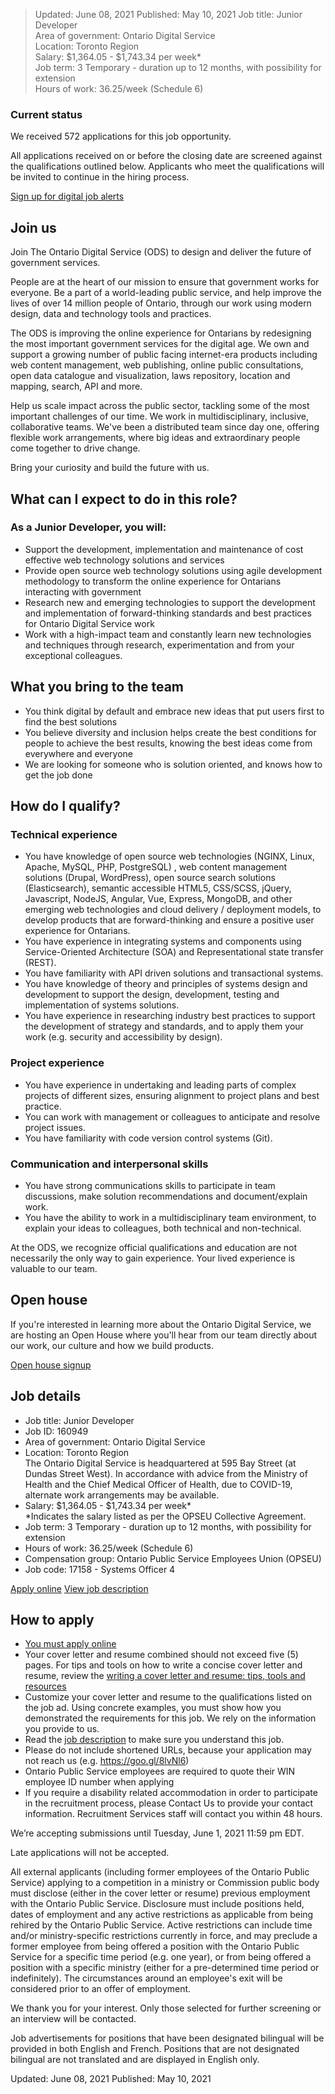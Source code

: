 

>Updated: June 08, 2021
>Published: May 10, 2021
>Job title: Junior Developer    
>Area of government: Ontario Digital Service    
>Location: Toronto Region        
>Salary: $1,364.05 - $1,743.34 per week*        
>Job term: 3 Temporary - duration up to 12 months, with possibility for extension    
>Hours of work: 36.25/week (Schedule 6)    

### Current status
We received 572 applications for this job opportunity.

All applications received on or before the closing date are screened against the qualifications outlined below. Applicants who meet the qualifications will be invited to continue in the hiring process.

[Sign up for digital job alerts](http://eepurl.com/hgN9i9)

## Join us
Join The Ontario Digital Service (ODS) to design and deliver the future of government services.

People are at the heart of our mission to ensure that government works for everyone. Be a part of a world-leading public service, and help improve the lives of over 14 million people of Ontario, through our work using modern design, data and technology tools and practices.

The ODS is improving the online experience for Ontarians by redesigning the most important government services for the digital age. We own and support a growing number of public facing internet-era products including web content management, web publishing, online public consultations, open data catalogue and visualization, laws repository, location and mapping, search, API and more.

Help us scale impact across the public sector, tackling some of the most important challenges of our time. We work in multidisciplinary, inclusive, collaborative teams. We've been a distributed team since day one, offering flexible work arrangements, where big ideas and extraordinary people come together to drive change.

Bring your curiosity and build the future with us.

## What can I expect to do in this role?
### As a Junior Developer, you will:
-   Support the development, implementation and maintenance of cost effective web technology solutions and services    
-   Provide open source web technology solutions using agile development methodology to transform the online experience for Ontarians interacting with government    
-   Research new and emerging technologies to support the development and implementation of forward-thinking standards and best practices for Ontario Digital Service work    
-   Work with a high-impact team and constantly learn new technologies and techniques through research, experimentation and from your exceptional colleagues.    

## What you bring to the team
-   You think digital by default and embrace new ideas that put users first to find the best solutions    
-   You believe diversity and inclusion helps create the best conditions for people to achieve the best results, knowing the best ideas come from everywhere and everyone    
-   We are looking for someone who is solution oriented, and knows how to get the job done
    
## How do I qualify?
### Technical experience
-   You have knowledge of open source web technologies (NGINX, Linux, Apache, MySQL, PHP, PostgreSQL) , web content management solutions (Drupal, WordPress), open source search solutions (Elasticsearch), semantic accessible HTML5, CSS/SCSS, jQuery, Javascript, NodeJS, Angular, Vue, Express, MongoDB, and other emerging web technologies and cloud delivery / deployment models, to develop products that are forward-thinking and ensure a positive user experience for Ontarians.
 -   You have experience in integrating systems and components using Service-Oriented Architecture (SOA) and Representational state transfer (REST).    
-   You have familiarity with API driven solutions and transactional systems.    
-   You have knowledge of theory and principles of systems design and development to support the design, development, testing and implementation of systems solutions.    
-   You have experience in researching industry best practices to support the development of strategy and standards, and to apply them your work (e.g. security and accessibility by design).
    
### Project experience
-   You have experience in undertaking and leading parts of complex projects of different sizes, ensuring alignment to project plans and best practice.    
-   You can work with management or colleagues to anticipate and resolve project issues.    
-   You have familiarity with code version control systems (Git).
    
### Communication and interpersonal skills
-   You have strong communications skills to participate in team discussions, make solution recommendations and document/explain work.    
-   You have the ability to work in a multidisciplinary team environment, to explain your ideas to colleagues, both technical and non-technical.
    
At the ODS, we recognize official qualifications and education are not necessarily the only way to gain experience. Your lived experience is valuable to our team.

## Open house
If you're interested in learning more about the Ontario Digital Service, we are hosting an Open House where you'll hear from our team directly about our work, our culture and how we build products.

[Open house signup](https://docs.google.com/forms/d/e/1FAIpQLSfabYMAb9EXZNnNuSZ8m4yGtC3diKUhT2EIf95hk9dEyyNCqA/viewform)

## Job details
-   Job title: Junior Developer    
-   Job ID: 160949    
-   Area of government: Ontario Digital Service    
-   Location: Toronto Region        
    The Ontario Digital Service is headquartered at 595 Bay Street (at Dundas Street West). In accordance with advice from the Ministry of Health and the Chief Medical Officer of Health, due to COVID-19, alternate work arrangements may be available.    
-   Salary: $1,364.05 - $1,743.34 per week*        
    *Indicates the salary listed as per the OPSEU Collective Agreement.    
-   Job term: 3 Temporary - duration up to 12 months, with possibility for extension    
-   Hours of work: 36.25/week (Schedule 6)    
-   Compensation group: Ontario Public Service Employees Union (OPSEU)
-   Job code: 17158 - Systems Officer 4

[Apply online](https://www.gojobs.gov.on.ca/Preview.aspx?Language=English&JobID=160949)  [View job description](https://www.gojobs.gov.on.ca/PDR.aspx?Language=English&JobID=160949)

## How to apply
-   [You must apply online](https://www.gojobs.gov.on.ca/Preview.aspx?Language=English&JobID=160949)    
-   Your cover letter and resume combined should not exceed five (5) pages. For tips and tools on how to write a concise cover letter and resume, review the [writing a cover letter and resume: tips, tools and resources](https://www.gojobs.gov.on.ca/Docs/OPSCoverLetterandResumeWritingGuide.pdf)    
-   Customize your cover letter and resume to the qualifications listed on the job ad. Using concrete examples, you must show how you demonstrated the requirements for this job. We rely on the information you provide to us.    
-   Read the [job description](https://www.gojobs.gov.on.ca/PDR.aspx?Language=English&JobID=160949) to make sure you understand this job.    
-   Please do not include shortened URLs, because your application may not reach us (e.g. https://goo.gl/8lvNl6)    
-   Ontario Public Service employees are required to quote their WIN employee ID number when applying   
-   If you require a disability related accommodation in order to participate in the recruitment process, please Contact Us to provide your contact information. Recruitment Services staff will contact you within 48 hours.

We’re accepting submissions until Tuesday, June 1, 2021 11:59 pm EDT.

Late applications will not be accepted.

All external applicants (including former employees of the Ontario Public Service) applying to a competition in a ministry or Commission public body must disclose (either in the cover letter or resume) previous employment with the Ontario Public Service. Disclosure must include positions held, dates of employment and any active restrictions as applicable from being rehired by the Ontario Public Service. Active restrictions can include time and/or ministry-specific restrictions currently in force, and may preclude a former employee from being offered a position with the Ontario Public Service for a specific time period (e.g. one year), or from being offered a position with a specific ministry (either for a pre-determined time period or indefinitely). The circumstances around an employee's exit will be considered prior to an offer of employment.

We thank you for your interest. Only those selected for further screening or an interview will be contacted.

Job advertisements for positions that have been designated bilingual will be provided in both English and French. Positions that are not designated bilingual are not translated and are displayed in English only.

Updated: June 08, 2021
Published: May 10, 2021
